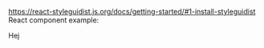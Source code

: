 https://react-styleguidist.js.org/docs/getting-started/#1-install-styleguidist React component example:

<div>Hej</div>